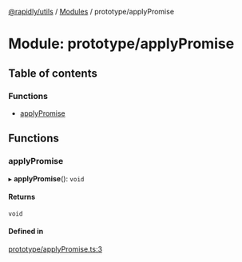 [@rapidly/utils](../README.md) / [Modules](../modules.md) / prototype/applyPromise

# Module: prototype/applyPromise

## Table of contents

### Functions

- [applyPromise](prototype_applyPromise.md#applypromise)

## Functions

### applyPromise

▸ **applyPromise**(): `void`

#### Returns

`void`

#### Defined in

[prototype/applyPromise.ts:3](https://github.com/canguser/rapidly-utils/blob/af8066a/main/prototype/applyPromise.ts#L3)
